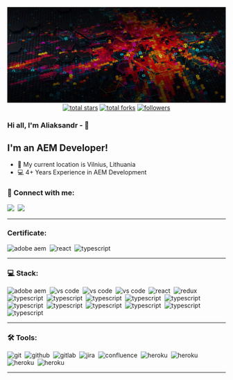 <img src="https://github.com/AliaksandrHvozdzeu/AliaksandrHvozdzeu/blob/main/assets/bk.jpg">

<div align="center">
  <a href="https://github.com/AliaksandrHvozdzeu?tab=repositories&sort=stargazers">
    <img alt="total stars" title="Total stars on GitHub" src="https://custom-icon-badges.herokuapp.com/badge/dynamic/json?logo=star&color=7c007c&labelColor=640464&label=Stars&style=for-the-badge&query=%24.stars&url=https://api.github-star-counter.workers.dev/user/AliaksandrHvozdzeu"/></a>
  <a href="https://github.com/AliaksandrHvozdzeu?tab=repositories&sort=stargazers">
    <img alt="total forks" title="Total forks on GitHub" src="https://custom-icon-badges.herokuapp.com/badge/dynamic/json?logo=fork&color=55960c&labelColor=488207&label=Forks&style=for-the-badge&query=%24.forks&url=https://api.github-star-counter.workers.dev/user/AliaksandrHvozdzeu"/></a>
  <a href="https://github.com/AliaksandrHvozdzeu">
    <img alt="followers" title="Follow me on Github" src="https://custom-icon-badges.herokuapp.com/github/followers/AliaksandrHvozdzeu?color=236ad3&labelColor=1155ba&style=for-the-badge&logo=person-add&label=Follow&logoColor=white"/></a>
</div>

### Hi all, I'm Aliaksandr - 👋 

## I'm an AEM Developer!

- 📍 My current location is Vilnius, Lithuania
- 💻 4+ Years Experience in AEM Development

### 🤝 Connect with me:

<a href="https://www.instagram.com/aleksandr.gvozdev/"><img src="https://img.shields.io/badge/instagram-E4405F.svg?&style=for-the-badge&logo=instagram&logoColor=white"/></a>&nbsp;
<a href="https://www.linkedin.com/in/gvozdevalexsander/"><img src="https://img.shields.io/badge/linkedin-0077B5.svg?&style=for-the-badge&logo=linkedin&logoColor=white"/></a>&nbsp;

---

### Certificate:

<img alt="adobe aem" src="https://img.shields.io/badge/adobe-aem-%23FF0000.svg?style=for-the-badge&logo=adobe&logoColor=white" />&nbsp;
<img alt="react" src="https://img.shields.io/badge/react-61DAFB.svg?&style=for-the-badge&logo=react&logoColor=fff" />&nbsp;
<img alt="typescript" src="https://img.shields.io/badge/angular-%23DD0031.svg?style=for-the-badge&logo=angular&logoColor=white" />&nbsp;

---

### 💻 Stack:

<img alt="adobe aem" src="https://img.shields.io/badge/adobe-aem-%23FF0000.svg?style=for-the-badge&logo=adobe&logoColor=white" />&nbsp;
<img alt="vs code" src="https://img.shields.io/badge/adobe-%23FF0000.svg?style=for-the-badge&logo=adobe&logoColor=white" />&nbsp;
<img alt="vs code" src="https://img.shields.io/badge/java-%23ED8B00.svg?style=for-the-badge&logo=java&logoColor=white" />&nbsp;
<img alt="vs code" src="https://img.shields.io/badge/javascript-%23323330.svg?style=for-the-badge&logo=javascript&logoColor=%23F7DF1E" />&nbsp;
<img alt="react" src="https://img.shields.io/badge/react-61DAFB.svg?&style=for-the-badge&logo=react&logoColor=fff" />&nbsp;
<img alt="redux" src="https://img.shields.io/badge/redux-764ABC.svg?&style=for-the-badge&logo=redux&logoColor=fff" />&nbsp;
<img alt="typescript" src="https://img.shields.io/badge/typescript-007ACC.svg?&style=for-the-badge&logo=typescript&logoColor=fff" />&nbsp;
<img alt="typescript" src="https://img.shields.io/badge/angular-%23DD0031.svg?style=for-the-badge&logo=angular&logoColor=white" />&nbsp;
<img alt="typescript" src="https://img.shields.io/badge/css3-%231572B6.svg?style=for-the-badge&logo=css3&logoColor=white" />&nbsp;
<img alt="typescript" src="https://img.shields.io/badge/node.js-6DA55F?style=for-the-badge&logo=node.js&logoColor=white" />&nbsp;
<img alt="typescript" src="https://img.shields.io/badge/apache-%23D42029.svg?style=for-the-badge&logo=apache&logoColor=white" />&nbsp;
<img alt="typescript" src="https://img.shields.io/badge/Apache%20Maven-C71A36?style=for-the-badge&logo=Apache%20Maven&logoColor=white" />&nbsp;
<img alt="typescript" src="https://img.shields.io/badge/jenkins-%232C5263.svg?style=for-the-badge&logo=jenkins&logoColor=white" />&nbsp;
<img alt="typescript" src="https://img.shields.io/badge/MongoDB-%234ea94b.svg?style=for-the-badge&logo=mongodb&logoColor=white" />&nbsp;
<img alt="typescript" src="https://img.shields.io/badge/mysql-%2300f.svg?style=for-the-badge&logo=mysql&logoColor=white" />&nbsp;
<img alt="typescript" src="https://img.shields.io/badge/postgres-%23316192.svg?style=for-the-badge&logo=postgresql&logoColor=white" />&nbsp;
<img alt="typescript" src="https://img.shields.io/badge/-jest-%23C21325?style=for-the-badge&logo=jest&logoColor=white" />&nbsp;

---

### 🛠 Tools:

<img alt="git" src="https://img.shields.io/badge/git-F05033.svg?&style=for-the-badge&logo=git&logoColor=fff" />&nbsp;
<img alt="github" src="https://img.shields.io/badge/github-000.svg?&style=for-the-badge&logo=github&logoColor=fff" />&nbsp;
<img alt="gitlab" src="https://img.shields.io/badge/gitlab-380D75.svg?&style=for-the-badge&logo=gitlab&logoColor=fff" />&nbsp;
<img alt="jira" src="https://img.shields.io/badge/jira-2D80FF.svg?&style=for-the-badge&logo=jira&logoColor=fff" />&nbsp;
<img alt="confluence" src="https://img.shields.io/badge/confluence-1F4D7D.svg?&style=for-the-badge&logo=confluence&logoColor=fff" />&nbsp;
<img alt="heroku" src="https://img.shields.io/badge/heroku-5920B1.svg?&style=for-the-badge&logo=heroku&logoColor=fff" />&nbsp;
<img alt="heroku" src="https://img.shields.io/badge/Eclipse-FE7A16.svg?style=for-the-badge&logo=Eclipse&logoColor=white" />&nbsp;
<img alt="heroku" src="https://img.shields.io/badge/IntelliJIDEA-000000.svg?style=for-the-badge&logo=intellij-idea&logoColor=white" />&nbsp;
<img alt="heroku" src="https://img.shields.io/badge/webstorm-143?style=for-the-badge&logo=webstorm&logoColor=white&color=black" />&nbsp;

---

